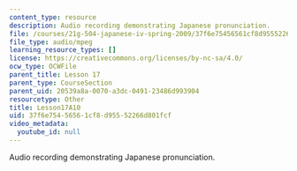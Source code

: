```yaml
---
content_type: resource
description: Audio recording demonstrating Japanese pronunciation.
file: /courses/21g-504-japanese-iv-spring-2009/37f6e75456561cf8d95552266d801fcf_Lesson17A10.mp3
file_type: audio/mpeg
learning_resource_types: []
license: https://creativecommons.org/licenses/by-nc-sa/4.0/
ocw_type: OCWFile
parent_title: Lesson 17
parent_type: CourseSection
parent_uid: 20539a8a-0070-a3dc-0491-23486d993904
resourcetype: Other
title: Lesson17A10
uid: 37f6e754-5656-1cf8-d955-52266d801fcf
video_metadata:
  youtube_id: null
---
```

Audio recording demonstrating Japanese pronunciation.